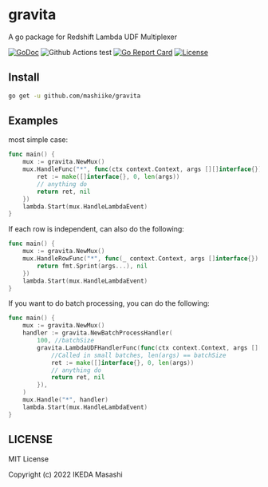 # gravita
A go package for Redshift Lambda UDF Multiplexer

[![GoDoc](https://godoc.org/github.com/mashiike/gravita?status.svg)](https://godoc.org/github.com/mashiike/gravita)
![Github Actions test](https://github.com/mashiike/gravita/workflows/Test/badge.svg?branch=main)
[![Go Report Card](https://goreportcard.com/badge/mashiike/gravita)](https://goreportcard.com/report/mashiike/gravita)
[![License](https://img.shields.io/badge/license-MIT-blue.svg)](https://github.com/mashiike/gravita/blob/master/LICENSE)


## Install

```sh
go get -u github.com/mashiike/gravita
```

## Examples

most simple case:
```go
func main() {
    mux := gravita.NewMux()
    mux.HandleFunc("*", func(ctx context.Context, args [][]interface{}) ([]interface{}, error) {
        ret := make([]interface{}, 0, len(args))
        // anything do
        return ret, nil
    })
    lambda.Start(mux.HandleLambdaEvent)
}
```

If each row is independent, can also do the following:
```go
func main() {
    mux := gravita.NewMux()
    mux.HandleRowFunc("*", func(_ context.Context, args []interface{}) (interface{}, error) {
        return fmt.Sprint(args...), nil
    })
    lambda.Start(mux.HandleLambdaEvent)
}
```

If you want to do batch processing, you can do the following:
```go
func main() {
    mux := gravita.NewMux()
    handler := gravita.NewBatchProcessHandler(
        100, //batchSize 
        gravita.LambdaUDFHandlerFunc(func(ctx context.Context, args [][]interface{}) ([]interface{}, error) {
            //Called in small batches, len(args) == batchSize
            ret := make([]interface{}, 0, len(args))
            // anything do
            return ret, nil
        }),
    )
    mux.Handle("*", handler)
    lambda.Start(mux.HandleLambdaEvent)
}
```

## LICENSE

MIT License

Copyright (c) 2022 IKEDA Masashi
